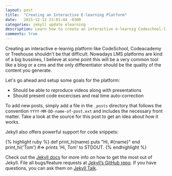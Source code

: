 ```yaml
---
layout: post
title:  "Creating an Interactive E-learning Platform"
date:   2015-12-12 23:01:44 -0300
categories: jekyll update elearning
description: Learn how to create an interactive e-learnig Codeschool-like platform 
comments: true
---
```


Creating an interactive e-learnig platform like CodeSchool, Codeacademy or Treehouse shouldn't be that difficult. 
Nowadays LMS platforms are kind of a big bussines, I believe at some point this will be a very common tool like a blog or a cms and the only differentiator should be the quality of the content you generate. 

Let's go ahead and setup some goals for the platform:

- Should be able to reproduce videos along with presentations
- Should present code excercises and real time auto-correction

To add new posts, simply add a file in the `_posts` directory that follows the convention `YYYY-MM-DD-name-of-post.ext` and includes the necessary front matter. Take a look at the source for this post to get an idea about how it works.

Jekyll also offers powerful support for code snippets:

{% highlight ruby %}
def print_hi(name)
  puts "Hi, #{name}"
end
print_hi('Tom')
#=> prints 'Hi, Tom' to STDOUT.
{% endhighlight %}

Check out the [Jekyll docs][jekyll-docs] for more info on how to get the most out of Jekyll. File all bugs/feature requests at [Jekyll’s GitHub repo][jekyll-gh]. If you have questions, you can ask them on [Jekyll Talk][jekyll-talk].

[jekyll-docs]: http://jekyllrb.com/docs/home
[jekyll-gh]:   https://github.com/jekyll/jekyll
[jekyll-talk]: https://talk.jekyllrb.com/
